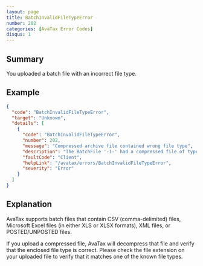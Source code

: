 ```yaml
---
layout: page
title: BatchInvalidFileTypeError
number: 202
categories: [AvaTax Error Codes]
disqus: 1
---
```


## Summary

You uploaded a batch file with an incorrect file type.

## Example

```json
{
  "code": "BatchInvalidFileTypeError",
  "target": "Unknown",
  "details": [
    {
      "code": "BatchInvalidFileTypeError",
      "number": 202,
      "message": "Compressed archive file contained wrong file type",
      "description": "The BatchFile '-1-' had a compressed file of type '-0-'.  Compressed files can only contain CSV, XLS, XLSX, XML, POSTED, and UNPOSTED file types.",
      "faultCode": "Client",
      "helpLink": "/avatax/errors/BatchInvalidFileTypeError",
      "severity": "Error"
    }
  ]
}
```

## Explanation

AvaTax supports batch files that contain CSV (comma-delimited) files, Microsoft Excel files (in either XLS or XLSX formats), XML files, or POSTED/UNPOSTED files.

If you upload a compressed file, AvaTax will decompress that file and verify that the enclosed file type is correct.  Please check the file extension on your uploaded file to verify that it matches one of the known file types.
